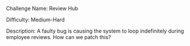 Challenge Name: Review Hub

Difficulty: Medium-Hard

Description:
A faulty bug is causing the system to loop indefinitely during employee reviews. How can we patch this?
